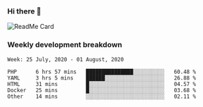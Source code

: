### Hi there 👋

<!--
**itzcy/itzcy** is a ✨ _special_ ✨ repository because its `README.md` (this file) appears on your GitHub profile.

Here are some ideas to get you started:

- 🔭 I’m currently working on ...
- 🌱 I’m currently learning ...
- 👯 I’m looking to collaborate on ...
- 🤔 I’m looking for help with ...
- 💬 Ask me about ...
- 📫 How to reach me: ...
- 😄 Pronouns: ...
- ⚡ Fun fact: ...
-->
![ReadMe Card](https://github-readme-stats.vercel.app/api?username=itzcy&show_icons=true&title_color=2d3198&icon_color=797cb8&text_color=24292e&bg_color=f6f8fa)

### Weekly development breakdown
<!--START_SECTION:waka-->
```text
Week: 25 July, 2020 - 01 August, 2020

PHP      6 hrs 57 mins   ███████████████░░░░░░░░░░   60.48 % 
YAML     3 hrs 5 mins    ██████░░░░░░░░░░░░░░░░░░░   26.88 % 
HTML     31 mins         █░░░░░░░░░░░░░░░░░░░░░░░░   04.57 % 
Docker   25 mins         █░░░░░░░░░░░░░░░░░░░░░░░░   03.68 % 
Other    14 mins         ░░░░░░░░░░░░░░░░░░░░░░░░░   02.11 %
```
<!--END_SECTION:waka-->
